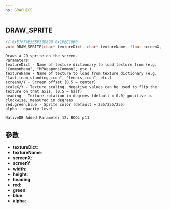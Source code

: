 ```yaml
---
ns: GRAPHICS
---
```

## DRAW_SPRITE

```c
// 0xE7FFAE5EBF23D890 0x1FEC16B0
void DRAW_SPRITE(char* textureDict, char* textureName, float screenX, float screenY, float width, float height, float heading, int red, int green, int blue, int alpha);
```

```
Draws a 2D sprite on the screen.  
Parameters:  
textureDict - Name of texture dictionary to load texture from (e.g. "CommonMenu", "MPWeaponsCommon", etc.)  
textureName - Name of texture to load from texture dictionary (e.g. "last_team_standing_icon", "tennis_icon", etc.)  
screenX/Y - Screen offset (0.5 = center)  
scaleX/Y - Texture scaling. Negative values can be used to flip the texture on that axis. (0.5 = half)  
heading - Texture rotation in degrees (default = 0.0) positive is clockwise, measured in degrees  
red,green,blue - Sprite color (default = 255/255/255)  
alpha - opacity level  
```

```
NativeDB Added Parameter 12: BOOL p11
```

## 參數
* **textureDict**: 
* **textureName**: 
* **screenX**: 
* **screenY**: 
* **width**: 
* **height**: 
* **heading**: 
* **red**: 
* **green**: 
* **blue**: 
* **alpha**: 

